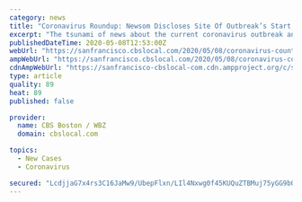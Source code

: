 ```yaml
---
category: news
title: "Coronavirus Roundup: Newsom Discloses Site Of Outbreak’s Start; 138 Meat Plant Employees Test Positive"
excerpt: "The tsunami of news about the current coronavirus outbreak and now the shelter-in-place can be overwhelming. To help you navigate through what you need to know -- KPIX.com/KPIX 5 News/CBSN Bay Area -- will be publishing a news roundup each morning of the top coronavirus-related stories from the last 24 hours so you can start your day with the latest updated developments."
publishedDateTime: 2020-05-08T12:53:00Z
webUrl: "https://sanfrancisco.cbslocal.com/2020/05/08/coronavirus-counties-adjust-reopening-newsom-discloses-outbreak-start-meat-packers-test-positive/"
ampWebUrl: "https://sanfrancisco.cbslocal.com/2020/05/08/coronavirus-counties-adjust-reopening-newsom-discloses-outbreak-start-meat-packers-test-positive/amp/"
cdnAmpWebUrl: "https://sanfrancisco-cbslocal-com.cdn.ampproject.org/c/s/sanfrancisco.cbslocal.com/2020/05/08/coronavirus-counties-adjust-reopening-newsom-discloses-outbreak-start-meat-packers-test-positive/amp/"
type: article
quality: 89
heat: 89
published: false

provider:
  name: CBS Boston / WBZ
  domain: cbslocal.com

topics:
  - New Cases
  - Coronavirus

secured: "LcdjjaG7x4rs3C16JaMw9/UbepFlxn/LIl4Nxwg0f45KUQuZTBMuj75yGG9bQZ/hmPzfv39nVLeDiOjiUkC1NOtzogltkk1TKq/AqMaDwAsTW7AoHutpXVnDzdwuIPWUmi8VEvca4hQDkd4vClUtDjKyNDhIqpi4gJqIHR87YnmBzFLZR/32e/Fc5yBCfdUPKakveGxl/SV3IDMR16E+B6NH/708iLLD699Qzf0M03IydqWOOJoXjK2xZQeoLJuwl2xY4OPtGLvw0R7OEmswQRW1dzQ5R/jWAZg3bYox9AwfDQBvsFlsKC8/LFdD1TFBDTlLpbPfslf2OHgzaCz8vaxCJzYyrF6jPaEw7iBWDP7s+sPqMVq18QECouaI1PXa2nlohxO7T/GeX/TqvDT/IPrKV0WH84Zqakv+Lt0DysiRa0uOcpYRKBVGiVp47DAfdKMl78OewIwGuUT+Nwz0YOkqmkMJHBDxwp5TDhIGcVo=;ajE+zxvTQOV9qhVVO0BMIw=="
---
```


